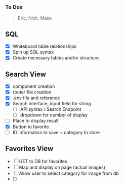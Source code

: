 ### To Dos ###
> Eric, Nick, Mase

## SQL ##
- [x] Whiteboard table relationships
- [x] Spin up SQL syntax
- [x] Create necessary tables and/or structure

## Search View ##
- [x] component creation
- [x] router file creation
- [x] .env file and reference 
- [x] Search interface, input field for string
    - [ ] API syntax / Search Endpoint
    - [ ] dropdown for number of display
- [ ] Place to display result
- [x] Button to favorite
- [ ] ID information to save + category to store

## Favorites View
- [ ] GET to DB for favorites 
- [ ] Map and display on page (actual images)
- [ ] Allow user to select category for image from db
- [ ] 
